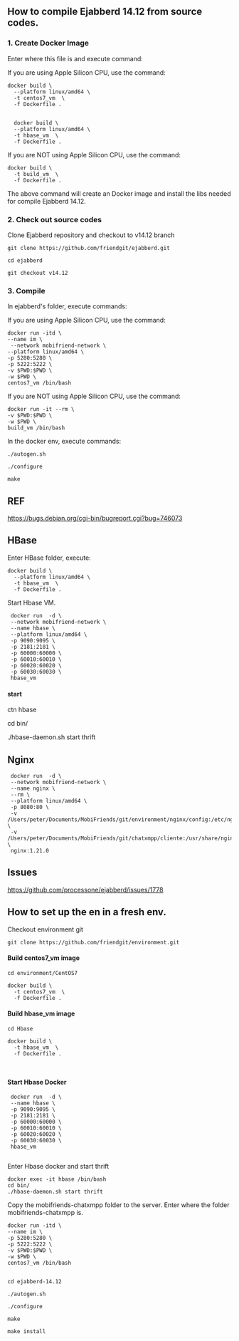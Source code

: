 ## How to compile Ejabberd 14.12 from source codes.

### 1. Create Docker Image

Enter where this file is and execute command:

If you are using Apple Silicon CPU, use the command:

```
docker build \
  --platform linux/amd64 \
  -t centos7_vm  \
  -f Dockerfile .
  
  
  docker build \
  --platform linux/amd64 \
  -t hbase_vm  \
  -f Dockerfile .
```

If you are NOT using Apple Silicon CPU, use the command:

```
docker build \
  -t build_vm  \
  -f Dockerfile .
```


The above command will create an Docker image and install the libs needed for compile Ejabberd 14.12.


### 2. Check out source codes

Clone Ejabberd repository and checkout to v14.12 branch

```
git clone https://github.com/friendgit/ejabberd.git

cd ejabberd

git checkout v14.12
```

### 3. Compile

In ejabberd's folder, execute commands:


If you are using Apple Silicon CPU, use the command:

```
docker run -itd \
--name im \
 --network mobifriend-network \
--platform linux/amd64 \
-p 5280:5280 \
-p 5222:5222 \
-v $PWD:$PWD \
-w $PWD \
centos7_vm /bin/bash
```


If you are NOT using Apple Silicon CPU, use the command:

```
docker run -it --rm \
-v $PWD:$PWD \
-w $PWD \
build_vm /bin/bash
```

In the docker env, execute commands:

```
./autogen.sh 

./configure

make
```


## REF

https://bugs.debian.org/cgi-bin/bugreport.cgi?bug=746073


## HBase

Enter HBase folder, execute:

```
docker build \
  --platform linux/amd64 \
  -t hbase_vm  \
  -f Dockerfile .

```

Start Hbase VM.

```
 docker run  -d \
 --network mobifriend-network \
 --name hbase \
 --platform linux/amd64 \
 -p 9090:9095 \
 -p 2181:2181 \
 -p 60000:60000 \
 -p 60010:60010 \
 -p 60020:60020 \
 -p 60030:60030 \
 hbase_vm
```

#### start 
ctn hbase


cd bin/

./hbase-daemon.sh start thrift

## Nginx 


```
 docker run  -d \
 --network mobifriend-network \
 --name nginx \
 --rm \
 --platform linux/amd64 \
 -p 8080:80 \
 -v /Users/peter/Documents/MobiFriends/git/environment/nginx/config:/etc/nginx/conf.d \
 -v /Users/peter/Documents/MobiFriends/git/chatxmpp/cliente:/usr/share/nginx/html/mobifriend \
 nginx:1.21.0
```


## Issues 

https://github.com/processone/ejabberd/issues/1778


## How to set up the en in a fresh env.

Checkout environment git

```
git clone https://github.com/friendgit/environment.git
```

#### Build centos7_vm image
```
cd environment/CentOS7

docker build \
  -t centos7_vm  \
  -f Dockerfile .
```


#### Build hbase_vm image
```
cd Hbase

docker build \
  -t hbase_vm  \
  -f Dockerfile .
  
 
```


#### Start Hbase Docker

```
 docker run  -d \
 --name hbase \
 -p 9090:9095 \
 -p 2181:2181 \
 -p 60000:60000 \
 -p 60010:60010 \
 -p 60020:60020 \
 -p 60030:60030 \
 hbase_vm  
 

```

Enter Hbase docker and start thrift

```
docker exec -it hbase /bin/bash
cd bin/
./hbase-daemon.sh start thrift
```

Copy the mobifriends-chatxmpp folder to the server.
Enter where the folder mobifriends-chatxmpp is.

```
docker run -itd \
--name im \
-p 5280:5280 \
-p 5222:5222 \
-v $PWD:$PWD \
-w $PWD \
centos7_vm /bin/bash


cd ejabberd-14.12

./autogen.sh 

./configure

make 

make install
```


